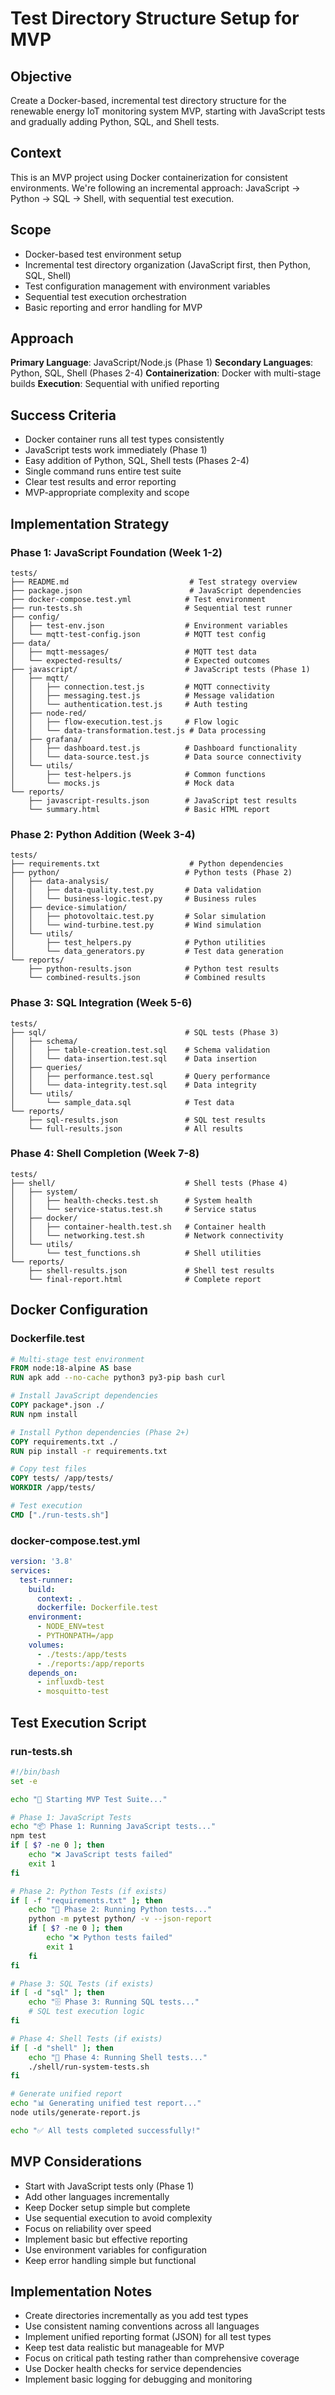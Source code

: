 # Test Directory Structure Setup for MVP

## Objective
Create a Docker-based, incremental test directory structure for the renewable energy IoT monitoring system MVP, starting with JavaScript tests and gradually adding Python, SQL, and Shell tests.

## Context
This is an MVP project using Docker containerization for consistent environments. We're following an incremental approach: JavaScript → Python → SQL → Shell, with sequential test execution.

## Scope
- Docker-based test environment setup
- Incremental test directory organization (JavaScript first, then Python, SQL, Shell)
- Test configuration management with environment variables
- Sequential test execution orchestration
- Basic reporting and error handling for MVP

## Approach
**Primary Language**: JavaScript/Node.js (Phase 1)
**Secondary Languages**: Python, SQL, Shell (Phases 2-4)
**Containerization**: Docker with multi-stage builds
**Execution**: Sequential with unified reporting

## Success Criteria
- Docker container runs all test types consistently
- JavaScript tests work immediately (Phase 1)
- Easy addition of Python, SQL, Shell tests (Phases 2-4)
- Single command runs entire test suite
- Clear test results and error reporting
- MVP-appropriate complexity and scope

## Implementation Strategy

### Phase 1: JavaScript Foundation (Week 1-2)
```
tests/
├── README.md                           # Test strategy overview
├── package.json                        # JavaScript dependencies
├── docker-compose.test.yml            # Test environment
├── run-tests.sh                       # Sequential test runner
├── config/
│   ├── test-env.json                  # Environment variables
│   └── mqtt-test-config.json          # MQTT test config
├── data/
│   ├── mqtt-messages/                 # MQTT test data
│   └── expected-results/              # Expected outcomes
├── javascript/                        # JavaScript tests (Phase 1)
│   ├── mqtt/
│   │   ├── connection.test.js         # MQTT connectivity
│   │   ├── messaging.test.js          # Message validation
│   │   └── authentication.test.js     # Auth testing
│   ├── node-red/
│   │   ├── flow-execution.test.js     # Flow logic
│   │   └── data-transformation.test.js # Data processing
│   ├── grafana/
│   │   ├── dashboard.test.js          # Dashboard functionality
│   │   └── data-source.test.js        # Data source connectivity
│   └── utils/
│       ├── test-helpers.js            # Common functions
│       └── mocks.js                   # Mock data
└── reports/
    ├── javascript-results.json        # JavaScript test results
    └── summary.html                   # Basic HTML report
```

### Phase 2: Python Addition (Week 3-4)
```
tests/
├── requirements.txt                    # Python dependencies
├── python/                            # Python tests (Phase 2)
│   ├── data-analysis/
│   │   ├── data-quality.test.py       # Data validation
│   │   └── business-logic.test.py     # Business rules
│   ├── device-simulation/
│   │   ├── photovoltaic.test.py       # Solar simulation
│   │   └── wind-turbine.test.py       # Wind simulation
│   └── utils/
│       ├── test_helpers.py            # Python utilities
│       └── data_generators.py         # Test data generation
└── reports/
    ├── python-results.json            # Python test results
    └── combined-results.json          # Combined results
```

### Phase 3: SQL Integration (Week 5-6)
```
tests/
├── sql/                               # SQL tests (Phase 3)
│   ├── schema/
│   │   ├── table-creation.test.sql    # Schema validation
│   │   └── data-insertion.test.sql    # Data insertion
│   ├── queries/
│   │   ├── performance.test.sql       # Query performance
│   │   └── data-integrity.test.sql    # Data integrity
│   └── utils/
│       └── sample_data.sql            # Test data
└── reports/
    ├── sql-results.json               # SQL test results
    └── full-results.json              # All results
```

### Phase 4: Shell Completion (Week 7-8)
```
tests/
├── shell/                             # Shell tests (Phase 4)
│   ├── system/
│   │   ├── health-checks.test.sh      # System health
│   │   └── service-status.test.sh     # Service status
│   ├── docker/
│   │   ├── container-health.test.sh   # Container health
│   │   └── networking.test.sh         # Network connectivity
│   └── utils/
│       └── test_functions.sh          # Shell utilities
└── reports/
    ├── shell-results.json             # Shell test results
    └── final-report.html              # Complete report
```

## Docker Configuration

### Dockerfile.test
```dockerfile
# Multi-stage test environment
FROM node:18-alpine AS base
RUN apk add --no-cache python3 py3-pip bash curl

# Install JavaScript dependencies
COPY package*.json ./
RUN npm install

# Install Python dependencies (Phase 2+)
COPY requirements.txt ./
RUN pip install -r requirements.txt

# Copy test files
COPY tests/ /app/tests/
WORKDIR /app/tests/

# Test execution
CMD ["./run-tests.sh"]
```

### docker-compose.test.yml
```yaml
version: '3.8'
services:
  test-runner:
    build:
      context: .
      dockerfile: Dockerfile.test
    environment:
      - NODE_ENV=test
      - PYTHONPATH=/app
    volumes:
      - ./tests:/app/tests
      - ./reports:/app/reports
    depends_on:
      - influxdb-test
      - mosquitto-test
```

## Test Execution Script

### run-tests.sh
```bash
#!/bin/bash
set -e

echo "🚀 Starting MVP Test Suite..."

# Phase 1: JavaScript Tests
echo "📦 Phase 1: Running JavaScript tests..."
npm test
if [ $? -ne 0 ]; then
    echo "❌ JavaScript tests failed"
    exit 1
fi

# Phase 2: Python Tests (if exists)
if [ -f "requirements.txt" ]; then
    echo "🐍 Phase 2: Running Python tests..."
    python -m pytest python/ -v --json-report
    if [ $? -ne 0 ]; then
        echo "❌ Python tests failed"
        exit 1
    fi
fi

# Phase 3: SQL Tests (if exists)
if [ -d "sql" ]; then
    echo "🗄️ Phase 3: Running SQL tests..."
    # SQL test execution logic
fi

# Phase 4: Shell Tests (if exists)
if [ -d "shell" ]; then
    echo "🐚 Phase 4: Running Shell tests..."
    ./shell/run-system-tests.sh
fi

# Generate unified report
echo "📊 Generating unified test report..."
node utils/generate-report.js

echo "✅ All tests completed successfully!"
```

## MVP Considerations
- Start with JavaScript tests only (Phase 1)
- Add other languages incrementally
- Keep Docker setup simple but complete
- Use sequential execution to avoid complexity
- Focus on reliability over speed
- Implement basic but effective reporting
- Use environment variables for configuration
- Keep error handling simple but functional

## Implementation Notes
- Create directories incrementally as you add test types
- Use consistent naming conventions across all languages
- Implement unified reporting format (JSON) for all test types
- Keep test data realistic but manageable for MVP
- Focus on critical path testing rather than comprehensive coverage
- Use Docker health checks for service dependencies
- Implement basic logging for debugging and monitoring 